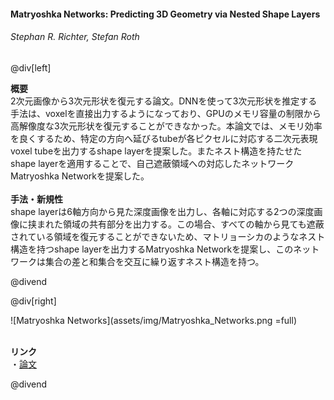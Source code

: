 #### Matryoshka Networks: Predicting 3D Geometry via Nested Shape Layers
###### Stephan R. Richter, Stefan Roth

@div[left]

__概要__<br>
2次元画像から3次元形状を復元する論文。DNNを使って3次元形状を推定する手法は、voxelを直接出力するようになっており、GPUのメモリ容量の制限から高解像度な3次元形状を復元することができなかった。本論文では、メモリ効率を良くするため、特定の方向へ延びるtubeが各ピクセルに対応する二次元表現voxel tubeを出力するshape layerを提案した。またネスト構造を持たせたshape layerを適用することで、自己遮蔽領域への対応したネットワークMatryoshka Networkを提案した。<br>
<br>
__手法・新規性__<br>
shape layerは6軸方向から見た深度画像を出力し、各軸に対応する2つの深度画像に挟まれた領域の共有部分を出力する。この場合、すべての軸から見ても遮蔽されている領域を復元することができないため、マトリョーシカのようなネスト構造を持つshape layerを出力するMatryoshka Networkを提案し、このネットワークは集合の差と和集合を交互に繰り返すネスト構造を持つ。<br>


@divend

@div[right]

![Matryoshka Networks](assets/img/Matryoshka_Networks.png =full)<br>
<br>

__リンク__<br>
・[論文](http://openaccess.thecvf.com/content_cvpr_2018/papers/Richter_Matryoshka_Networks_Predicting_CVPR_2018_paper.pdf)<br>

@divend